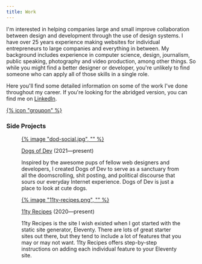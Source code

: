 ```yaml
---
title: Work
---
```


I'm interested in helping companies large and small improve collaboration between design and development through the use of design systems. I have over 25 years experience making websites for individual entrepreneurs to large companies and everything in between. My background includes experience in computer science, design, journalism, public speaking, photography and video production, among other things. So while you might find a better designer or developer, you're unlikely to find someone who can apply all of those skills in a single role.

Here you'll find some detailed information on some of the work I've done throughout my career. If you're looking for the abridged version, you can find me on [LinkedIn](https://www.linkedin.com/in/mikeaparicio/).

<div>
<a href="/work/groupon/">{% icon "groupon" %}</a>
</div>

### Side Projects

<figure>
<a href="https://dogsof.dev">{% image "dod-social.jpg", "" %}</a>
<figcaption>

[Dogs of Dev](https://dogsof.dev) <span>(2021—present)</span> 

Inspired by the awesome pups of fellow web designers and developers, I created Dogs of Dev to serve as a sanctuary from all the doomscrolling, shit posting, and political discourse that sours our everyday Internet experience. Dogs of Dev is just a place to look at cute dogs.

</figcaption>
</figure>


<figure>
<a href="https://11ty.recipes/">{% image "11ty-recipes.png", "" %}</a>
<figcaption>

[11ty Recipes](https://11ty.recipes/) <span>(2020—present)</span> 

11ty Recipes is the site I wish existed when I got started with the static site generator, Eleventy. There are lots of great starter sites out there, but they tend to include a lot of features that you may or may not want. 11ty Recipes offers step-by-step instructions on adding each individual feature to your Eleventy site.

</figcaption>
</figure>